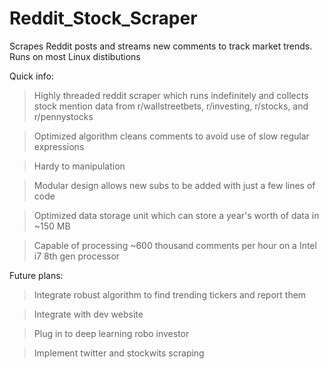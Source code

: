 # Reddit_Stock_Scraper
Scrapes Reddit posts and streams new comments to track market trends.
Runs on most Linux distibutions

Quick info:
  > Highly threaded reddit scraper which runs indefinitely and collects stock mention data from r/wallstreetbets, r/investing, r/stocks, and r/pennystocks
  
  > Optimized algorithm cleans comments to avoid use of slow regular expressions
  
  > Hardy to manipulation
  
  > Modular design allows new subs to be added with just a few lines of code
  
  > Optimized data storage unit which can store a year's worth of data in ~150 MB
  
  > Capable of processing ~600 thousand comments per hour on a Intel i7 8th gen processor
  
 Future plans:
  > Integrate robust algorithm to find trending tickers and report them
  
  > Integrate with dev website
  
  > Plug in to deep learning robo investor
  
  > Implement twitter and stockwits scraping

